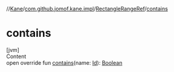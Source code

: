 //[Kane](../../index.md)/[com.github.jomof.kane.impl](../index.md)/[RectangleRangeRef](index.md)/[contains](contains.md)



# contains  
[jvm]  
Content  
open override fun [contains](contains.md)(name: [Id](../index.md#%5Bcom.github.jomof.kane.impl%2FId%2F%2F%2FPointingToDeclaration%2F%5D%2FClasslikes%2F-1671738535)): [Boolean](https://kotlinlang.org/api/latest/jvm/stdlib/kotlin/-boolean/index.html)  



